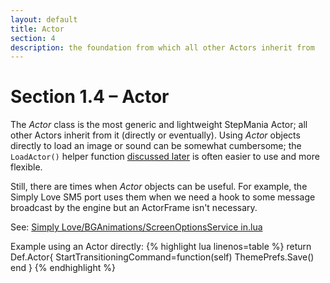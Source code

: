 ```yaml
---
layout: default
title: Actor
section: 4
description: the foundation from which all other Actors inherit from
---
```


# Section 1.4 – Actor

The *Actor* class is the most generic and lightweight StepMania Actor; all other Actors inherit from it (directly or eventually).  Using *Actor* objects directly to load an image or sound can be somewhat cumbersome; the `LoadActor()` helper function <a href="/Lua-For-SM5/Actors/LoadActor.html">discussed later</a> is often easier to use and more flexible.

Still, there are times when *Actor* objects can be useful.  For example, the Simply Love SM5 port uses them when we need a hook to some message broadcast by the engine but an ActorFrame isn't necessary.

See: [Simply Love/BGAnimations/ScreenOptionsService in.lua](https://github.com/dguzek/Simply-Love-SM5/blob/master/BGAnimations/ScreenOptionsService%20in.lua)

<span class="CodeExample-Title">Example using an Actor directly:</span>
{% highlight lua linenos=table %}
return Def.Actor{
	StartTransitioningCommand=function(self)
		ThemePrefs.Save()
	end
}
{% endhighlight %}